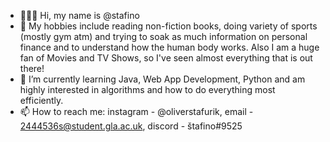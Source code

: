 - 👨🏼‍💻 Hi, my name is @stafino
- 🦾 My hobbies include reading non-fiction books, doing variety of sports (mostly gym atm) and trying to soak as much information on personal finance and to understand how the human body works. Also I am a huge fan of Movies and TV Shows, so I've seen almost everything that is out there! 
- 🌱 I’m currently learning Java, Web App Development, Python and am highly interested in algorithms and how to do everything most efficiently.
- 📫 How to reach me: instagram - @oliverstafurik, email - 2444536s@student.gla.ac.uk, discord - štafino#9525

<!---
Update regurarly
--->
